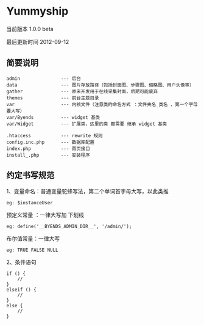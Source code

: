 # Yummyship

当前版本 1.0.0 beta

最后更新时间 2012-09-12

## 简要说明
```
admin     			--- 后台
data      			--- 图片存放路径（包括封面图、步骤图、缩略图、用户头像等）
gather    			--- 原来开发用于在线采集封面，后期可能废弃
themes    			--- 前台主题目录
var       			--- 内核文件（注意类的命名方式 ：文件夹名_类名 ，第一个字母要大写）
var/Byends 			--- widget 基类
var/Widget			--- 扩展类，这里的类 都需要 继承 widget 基类

.htaccess			--- rewrite 规则
config.inc.php		--- 数据库配置
index.php			--- 首页接口
install_.php		--- 安装程序
```

## 约定书写规范

1、变量命名：普通变量驼蜂写法，第二个单词首字母大写，以此类推
```
eg: $instanceUser
```

预定义常量 ：一律大写加 下划线
```
eg: define('__BYENDS_ADMIN_DIR__', '/admin/');
```

布尔值常量：一律大写
```
eg: TRUE FALSE NULL
```
 
2、条件语句
```
if () {
	//
}
elseif () {
	//
}
else {
	//
}
```
